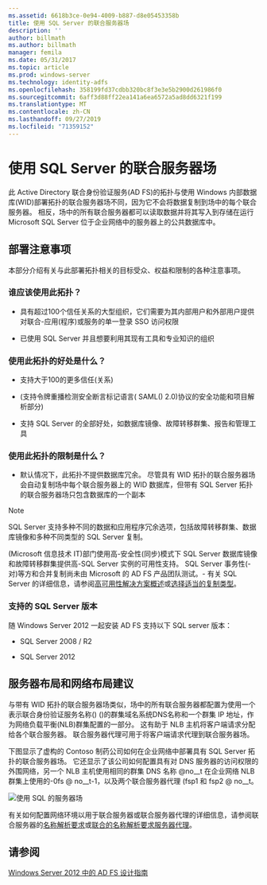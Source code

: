 ```yaml
---
ms.assetid: 6618b3ce-0e94-4009-b887-d8e05453358b
title: 使用 SQL Server 的联合服务器场
description: ''
author: billmath
ms.author: billmath
manager: femila
ms.date: 05/31/2017
ms.topic: article
ms.prod: windows-server
ms.technology: identity-adfs
ms.openlocfilehash: 358199fd37cdbb320bc8f3e3e5b2900d261986f0
ms.sourcegitcommit: 6aff3d88ff22ea141a6ea6572a5ad8dd6321f199
ms.translationtype: MT
ms.contentlocale: zh-CN
ms.lasthandoff: 09/27/2019
ms.locfileid: "71359152"
---
```

# <a name="federation-server-farm-using-sql-server"></a>使用 SQL Server 的联合服务器场

此 Active Directory 联合身份验证服务\(AD FS\)的拓扑与使用 Windows 内部数据库\(WID\)部署拓扑的联合服务器场不同，因为它不会将数据复制到场中的每个联合服务器。 相反，场中的所有联合服务器都可以读取数据并将其写入到存储在运行 Microsoft SQL Server 位于企业网络中的服务器上的公共数据库中。  
  
## <a name="deployment-considerations"></a>部署注意事项  
本部分介绍有关与此部署拓扑相关的目标受众、权益和限制的各种注意事项。  
  
### <a name="who-should-use-this-topology"></a>谁应该使用此拓扑？  
  
-   具有超过100个信任关系的大型组织，它们需要为其内部用户和外部用户提供对联合\-应用\(程序\)或服务的单一登录 SSO 访问权限  
  
-   已使用 SQL Server 并且想要利用其现有工具和专业知识的组织  
  
### <a name="what-are-the-benefits-of-using-this-topology"></a>使用此拓扑的好处是什么？  
  
-   支持大于100的更多信任\(关系\)  
  
-   \(支持令牌重播检测安全断言标记语言\( SAML\(\) 2.0\)协议的安全功能和项目解析部分\)  
  
-   支持 SQL Server 的全部好处，如数据库镜像、故障转移群集、报告和管理工具  
  
### <a name="what-are-the-limitations-of-using-this-topology"></a>使用此拓扑的限制是什么？  
  
-   默认情况下，此拓扑不提供数据库冗余。 尽管具有 WID 拓扑的联合服务器场会自动复制场中每个联合服务器上的 WID 数据库，但带有 SQL Server 拓扑的联合服务器场只包含数据库的一个副本  
  
> [!NOTE]  
> SQL Server 支持多种不同的数据和应用程序冗余选项，包括故障转移群集、数据库镜像和多种不同类型的 SQL Server 复制。  
  
\(Microsoft 信息技术 IT\)部门使用高\-安全性\(同步\)模式下 SQL Server 数据库镜像和故障转移群集提供高\-SQL Server 实例的可用性支持。 SQL Server 事务性\(\-对\)等方和合并复制尚未由 Microsoft 的 AD FS 产品团队测试。\- 有关 SQL Server 的详细信息，请参阅[高可用性解决方案概述](https://go.microsoft.com/fwlink/?LinkId=179853)或[选择适当的复制类型](https://go.microsoft.com/fwlink/?LinkId=214648)。  
  
### <a name="supported-sql-server-versions"></a>支持的 SQL Server 版本  
随 Windows Server 2012 一起安装 AD FS 支持以下 SQL server 版本：  
  
-   SQL Server 2008 \/ R2  
  
-   SQL Server 2012  
  
## <a name="server-placement-and-network-layout-recommendations"></a>服务器布局和网络布局建议  
与带有 WID 拓扑的联合服务器场类似，场中的所有联合服务器都配置为使用一个表示联合身份验证服务名称\(\) \(\)的群集域名系统DNS名称和一个群集 IP 地址，作为网络负载平衡\(NLB\)群集配置的一部分。 这有助于 NLB 主机将客户端请求分配给各个联合服务器。 联合服务器代理可用于将客户端请求代理到联合服务器场。  
  
下图显示了虚构的 Contoso 制药公司如何在企业网络中部署具有 SQL Server 拓扑的联合服务器场。 它还显示了该公司如何配置具有对 DNS 服务器的访问权限的外围网络，另一个 NLB 主机使用相同的群集 DNS 名称 @no__t 在企业网络 NLB 群集上使用的-0fs @ no__t-1，以及两个联合服务器代理 \(fsp1 和 fsp2 @ no__t。  
  
![使用 SQL 的服务器场](media/FarmSQLProxies.gif)  
  
有关如何配置网络环境以用于联合服务器或联合服务器代理的详细信息，请参阅联合服务器的[名称解析要求](Name-Resolution-Requirements-for-Federation-Servers.md)或[联合的名称解析要求服务器代理](Name-Resolution-Requirements-for-Federation-Server-Proxies.md)。  
  
## <a name="see-also"></a>请参阅
[Windows Server 2012 中的 AD FS 设计指南](AD-FS-Design-Guide-in-Windows-Server-2012.md)
